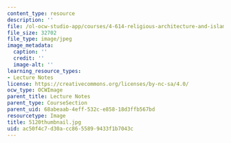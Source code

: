```yaml
---
content_type: resource
description: ''
file: /ol-ocw-studio-app/courses/4-614-religious-architecture-and-islamic-cultures-fall-2002/ac50f4c7d30acc8655899433f1b7043c_5120thumbnail.jpg
file_size: 32702
file_type: image/jpeg
image_metadata:
  caption: ''
  credit: ''
  image-alt: ''
learning_resource_types:
- Lecture Notes
license: https://creativecommons.org/licenses/by-nc-sa/4.0/
ocw_type: OCWImage
parent_title: Lecture Notes
parent_type: CourseSection
parent_uid: 68abeaab-4eff-532c-e858-18d3ffb567bd
resourcetype: Image
title: 5120thumbnail.jpg
uid: ac50f4c7-d30a-cc86-5589-9433f1b7043c
---
```

